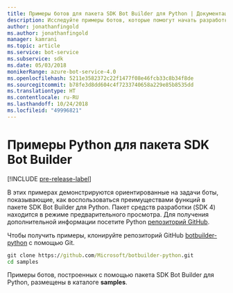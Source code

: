 ```yaml
---
title: Примеры ботов для пакета SDK Bot Builder для Python | Документация Майкрософт
description: Исследуйте примеры ботов, которые помогут начать разработку бота с помощью пакета SDK Bot Builder для Python.
author: jonathanfingold
ms.author: jonathanfingold
manager: kamrani
ms.topic: article
ms.service: bot-service
ms.subservice: sdk
ms.date: 05/03/2018
monikerRange: azure-bot-service-4.0
ms.openlocfilehash: 5211e3582372c22f1477f08e46fcb33c8b34f8de
ms.sourcegitcommit: b78fe3d8dd604c4f7233740658a229e85b8535dd
ms.translationtype: HT
ms.contentlocale: ru-RU
ms.lasthandoff: 10/24/2018
ms.locfileid: "49996821"
---
```

# <a name="python-samples-for-bot-builder-sdk"></a>Примеры Python для пакета SDK Bot Builder
[!INCLUDE [pre-release-label](../includes/pre-release-label.md)]

В этих примерах демонстрируются ориентированные на задачи боты, показывающие, как воспользоваться преимуществами функций в пакете SDK Bot Builder для Python. Пакет средств разработки (SDK 4) находится в режиме предварительного просмотра. Для получения дополнительной информации посетите Python [репозиторий GitHub](https://github.com/Microsoft/botbuilder-python). 

Чтобы получить примеры, клонируйте репозиторий GitHub [botbuilder-python](https://github.com/Microsoft/botbuilder-python) с помощью Git.

```cmd
git clone https://github.com/Microsoft/botbuilder-python.git
cd samples
```
Примеры ботов, построенных с помощью пакета SDK Bot Builder для Python, размещены в каталоге **samples**.
